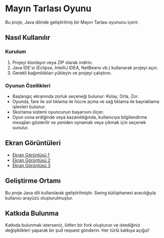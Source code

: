 # Mayın Tarlası Oyunu

Bu proje, Java dilinde geliştirilmiş bir Mayın Tarlası oyununu içerir.

## Nasıl Kullanılır

### Kurulum

1. Projeyi klonlayın veya ZIP olarak indirin.
2. Java IDE'si (Eclipse, IntelliJ IDEA, NetBeans vb.) kullanarak projeyi açın.
3. Gerekli bağımlılıkları yükleyin ve projeyi çalıştırın.

### Oyunun Özellikleri

- Başlangıç ekranında zorluk seçeneği bulunur: Kolay, Orta, Zor.
- Oyunda, fare ile sol tıklama ile hücre açma ve sağ tıklama ile bayraklama işlevleri bulunur.
- Skorlama sistemi oyuncunun başarısını ölçer.
- Oyun sona erdiğinde veya kazanıldığında, kullanıcıya bilgilendirme mesajları gösterilir ve yeniden oynamak veya çıkmak için seçenek sunulur.

## Ekran Görüntüleri

- [Ekran Görüntüsü 1](Difficulty.png)
- [Ekran Görüntüsü 2](Game1.png)
- [Ekran Görüntüsü 3](Game2.png)

## Geliştirme Ortamı

Bu proje Java dili kullanılarak geliştirilmiştir. Swing kütüphanesi aracılığıyla kullanıcı arayüzü oluşturulmuştur.

## Katkıda Bulunma

Katkıda bulunmak isterseniz, lütfen bir fork oluşturun ve istediğiniz değişiklikleri yaparak bir pull request gönderin. Her türlü katkıya açığız!
